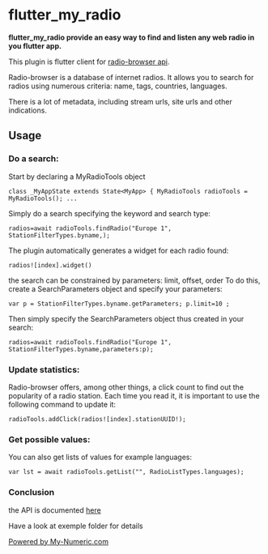 # flutter_my_radio

**flutter_my_radio provide an easy way to find and listen any web radio in you flutter app.**

This plugin is flutter client for <a href="https://www.radio-browser.info/">radio-browser api</a>.

Radio-browser is a database of internet radios. It allows you to search for radios using numerous criteria: name, tags, countries, languages.

There is a lot of metadata, including stream urls, site urls and other indications.




## Usage

### Do a search:

Start by declaring a MyRadioTools object

`class _MyAppState extends State<MyApp> {
MyRadioTools radioTools = MyRadioTools();
...`

Simply do a search specifying the keyword and search type:

`radios=await radioTools.findRadio("Europe 1", StationFilterTypes.byname,);`

The plugin automatically generates a widget for each radio found:

`radios![index].widget()`

 the search can be constrained by parameters: limit, offset, order
To do this, create a SearchParameters object and specify your parameters:

`var p = StationFilterTypes.byname.getParameters;
p.limit=10 ;`

Then simply specify the SearchParameters object thus created in your search:

`radios=await radioTools.findRadio("Europe 1", StationFilterTypes.byname,parameters:p);`


### Update statistics:

Radio-browser offers, among other things, a click count to find out the popularity of a radio station. Each time you read it, it is important to use the following command to update it:

`radioTools.addClick(radios![index].stationUUID!);`


### Get possible values:

You can also get lists of values ​​for example languages:

`var lst = await radioTools.getList("", RadioListTypes.languages);`

### Conclusion

the API is documented <a href="https://docs.radio-browser.info/#introduction"> here</a>

Have a look at exemple folder for details

<a href="https://my-numeric.com">Powered by My-Numeric.com</a>
